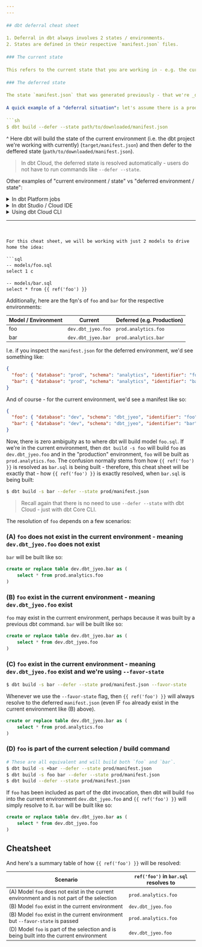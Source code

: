 ```yaml
---
---

## dbt deferral cheat sheet

1. Deferral in dbt always involves 2 states / environments.
2. States are defined in their respective `manifest.json` files.

### The current state

This refers to the current state that you are working in - e.g. the current `manifest.json`.

### The deferred state

The state `manifest.json` that was generated previously - that we're _deferring to_ whilst working in the current environment.

A quick example of a "deferral situation": let's assume there is a production dbt job running somewhere and we're developing locally (the current environment), we can defer to the production job's state by copying the `manifest.json` file to our local machine and then with the dbt CLI, defer to it by telling dbt to defer to it:

```sh
$ dbt build --defer --state path/to/downloaded/manifest.json
```

^ Here dbt will build the state of the current environment (i.e. the dbt project we're working with currently) (`target/manifest.json`) and then defer to the deffered state (`path/to/downloaded/manifest.json`).

> In dbt Cloud, the deferred state is resolved automatically - users do not have to run commands like `--defer --state`.

Other examples of "current environment / state" vs "deferred environment / state":

<details>
<summary>In dbt Platform jobs</summary>

![alt text](jobs-current-v-deferred.png)

</details>

<details>
<summary>In dbt Studio / Cloud IDE</summary>

![alt text](studio-current-v-deferred.png)

</details>

<details>
<summary>Using dbt Cloud CLI</summary>

![alt text](cloud-cli-current-v-deferred.png)

</details>

---
```


For this cheat sheet, we will be working with just 2 models to drive home the idea:

```sql
-- models/foo.sql
select 1 c

-- models/bar.sql
select * from {{ ref('foo') }}
```

Additionally, here are the fqn's of `foo` and `bar` for the respective environments:

| Model / Environment | Current            | Deferred (e.g. Production) |
| ------------------- | ------------------ | -------------------------- |
| foo                 | `dev.dbt_jyeo.foo` | `prod.analytics.foo`       |
| bar                 | `dev.dbt_jyeo.bar` | `prod.analytics.bar`       |

I.e. if you inspect the `manifest.json` for the deferred environment, we'd see something like:

```json
{
  "foo": { "database": "prod", "schema": "analytics", "identifier": "foo" },
  "bar": { "database": "prod", "schema": "analytics", "identifier": "bar" }
}
```

And of course - for the current environment, we'd see a manifest like so:

```json
{
  "foo": { "database": "dev", "schema": "dbt_jyeo", "identifier": "foo" },
  "bar": { "database": "dev", "schema": "dbt_jyeo", "identifier": "bar" }
}
```

Now, there is zero ambiguity as to where dbt will build model `foo.sql`. If we're in the current environment, then `dbt build -s foo` will build `foo` as `dev.dbt_jyeo.foo` and in the "production" environment, `foo` will be built as `prod.analytics.foo`. The confusion normally stems from how `{{ ref('foo') }}` is resolved as `bar.sql` is being built - therefore, this cheat sheet will be exactly that - how `{{ ref('foo') }}` is exactly resolved, when `bar.sql` is being built:

```sh
$ dbt build -s bar --defer --state prod/manifest.json
```

> Recall again that there is no need to use `--defer --state` with dbt Cloud - just with dbt Core CLI.

The resolution of `foo` depends on a few scenarios:

### (A) `foo` does not exist in the current environment - meaning `dev.dbt_jyeo.foo` does not exist

`bar` will be built like so:

```sql
create or replace table dev.dbt_jyeo.bar as (
    select * from prod.analytics.foo
)
```

### (B) `foo` exist in the current environment - meaning `dev.dbt_jyeo.foo` exist

`foo` may exist in the currrent environment, perhaps because it was built by a previous dbt command. `bar` will be built like so:

```sql
create or replace table dev.dbt_jyeo.bar as (
    select * from dev.dbt_jyeo.foo
)
```

### (C) `foo` exist in the current environment - meaning `dev.dbt_jyeo.foo` exist and we're using `--favor-state`

```sh
$ dbt build -s bar --defer --state prod/manifest.json --favor-state
```

Whenever we use the `--favor-state` flag, then `{{ ref('foo') }}` will always resolve to the deferred `manifest.json` (even IF `foo` already exist in the current environment like (B) above).

```sql
create or replace table dev.dbt_jyeo.bar as (
    select * from prod.analytics.foo
)
```

### (D) `foo` is part of the current selection / build command

```sh
# These are all equivalent and will build both `foo` and `bar`.
$ dbt build -s +bar --defer --state prod/manifest.json
$ dbt build -s foo bar --defer --state prod/manifest.json
$ dbt build --defer --state prod/manifest.json
```

If `foo` has been included as part of the dbt invocation, then dbt will build `foo` into the current environment `dev.dbt_jyeo.foo` and `{{ ref('foo') }}` will simply resolve to it. `bar` will be built like so:

```sql
create or replace table dev.dbt_jyeo.bar as (
    select * from dev.dbt_jyeo.foo
)
```

## Cheatsheet

And here's a summary table of how `{{ ref('foo') }}` will be resolved:

| Scenario                                                                                   | `ref('foo')` in `bar.sql` resolves to |
| ------------------------------------------------------------------------------------------ | ------------------------------------- |
| (A) Model `foo` does not exist in the current environment and is not part of the selection | `prod.analytics.foo`                  |
| (B) Model `foo` exist in the current environment                                           | `dev.dbt_jyeo.foo`                    |
| (B) Model `foo` exist in the current environment but `--favor-state` is passed             | `prod.analytics.foo`                  |
| (D) Model `foo` is part of the selection and is being built into the current environment   | `dev.dbt_jyeo.foo`                    |
